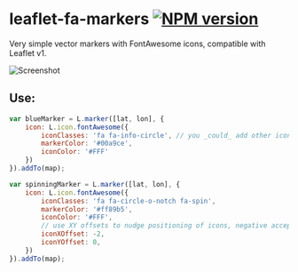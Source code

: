 # leaflet-fa-markers [![NPM version][npm-image]][npm-url]

Very simple vector markers with FontAwesome icons, compatible with Leaflet v1.

![Screenshot](/screenshots/markers.png?raw=true)

## Use:

```javascript
var blueMarker = L.marker([lat, lon], {
	icon: L.icon.fontAwesome({ 
		iconClasses: 'fa fa-info-circle', // you _could_ add other icon classes, not tested.
		markerColor: '#00a9ce',
		iconColor: '#FFF'
	})
}).addTo(map);

var spinningMarker = L.marker([lat, lon], {
	icon: L.icon.fontAwesome({
		iconClasses: 'fa fa-circle-o-notch fa-spin',
		markerColor: '#ff89b5',
		iconColor: '#FFF',
		// use XY offsets to nudge positioning of icons, negative accepted
		iconXOffset: -2, 
		iconYOffset: 0,
	})
}).addTo(map);
```

[npm-image]: https://badge.fury.io/js/leaflet-fa-markers.svg
[npm-url]: https://www.npmjs.com/package/leaflet-fa-markers